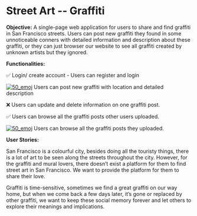 # Street Art -- Graffiti

**Objective:** A single-page web application for users to share and find graffiti in San Francisco streets. Users can post new graffiti they found in some unnoticeable conners with detailed information and description about these graffiti, or they can just browser our website to see all graffiti created by unknown artists but they ignored.  

**Functionalities:** 

✅ Login/ create account - Users can register and login 

[![50_emoj](https://cdn3.emoji.gg/emojis/50_emoj.png)](https://emoji.gg/emoji/50_emoj) Users can post new graffiti with location and detailed description

❌ Users can update and delete information on one graffiti post.

✅ Users can browse all the graffiti posts other users uploaded.

[![50_emoj](https://cdn3.emoji.gg/emojis/50_emoj.png)](https://emoji.gg/emoji/50_emoj) Users can browse all the graffiti posts they uploaded.

**User Stories:**

San Francisco is a colourful city, besides doing all the touristy things, there is a lot of art to be seen along the streets throughout the city. However, for the graffiti and mural lovers, there doesn’t exist a platform for them to find street art in San Francisco. We want to provide the platform for them to share their love. 

Graffiti is time-sensitive, sometimes we find a great graffiti on our way home, but when we come back a few days later, it’s gone or replaced by other graffiti, we want to keep these social memory forever and let others to explore their meanings and implications.